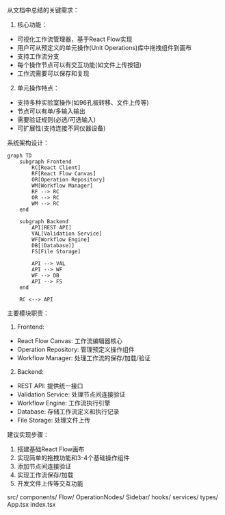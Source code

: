 从文档中总结的关键需求：

1. 核心功能：
- 可视化工作流管理器，基于React Flow实现
- 用户可从预定义的单元操作(Unit Operations)库中拖拽组件到画布
- 支持工作流分支
- 每个操作节点可以有交互功能(如文件上传按钮)
- 工作流需要可以保存和复现

2. 单元操作特点：
- 支持多种实验室操作(如96孔板转移、文件上传等)
- 节点可以有单/多输入输出
- 需要验证规则(必选/可选输入)
- 可扩展性(支持连接不同仪器设备)

系统架构设计：



```mermaid
graph TD
    subgraph Frontend
        RC[React Client]
        RF[React Flow Canvas]
        OR[Operation Repository]
        WM[Workflow Manager]
        RF --> RC
        OR --> RC
        WM --> RC
    end

    subgraph Backend
        API[REST API]
        VAL[Validation Service]
        WF[Workflow Engine]
        DB[(Database)]
        FS[File Storage]
        
        API --> VAL
        API --> WF
        WF --> DB
        API --> FS
    end

    RC <--> API

```

主要模块职责：

1. Frontend:
- React Flow Canvas: 工作流编辑器核心
- Operation Repository: 管理预定义操作组件
- Workflow Manager: 处理工作流的保存/加载/验证

2. Backend:
- REST API: 提供统一接口
- Validation Service: 处理节点间连接验证
- Workflow Engine: 工作流执行引擎
- Database: 存储工作流定义和执行记录
- File Storage: 处理文件上传

建议实现步骤：
1. 搭建基础React Flow画布
2. 实现简单的拖拽功能和3-4个基础操作组件
3. 添加节点间连接验证
4. 实现工作流保存/加载
5. 开发文件上传等交互功能

src/
  components/
    Flow/
    OperationNodes/
    Sidebar/
  hooks/
  services/
  types/
  App.tsx
  index.tsx